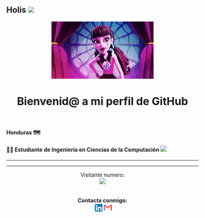 ## Holis <img src="https://media.giphy.com/media/hvRJCLFzcasrR4ia7z/giphy.gif" width="25px">

<div align="center"><img src="./images/Welcome.gif"></div>

<h1 align="center">Bienvenid@ a mi perfil de GitHub</h1>
<br>
 

#### Honduras 🗺
<!--### <div><p align="center"><a href="https://isinicolle.github.io/Portfolio/">Check my Portfolio page</a></p></div>-->

#### 👩‍💻 Estudiante de Ingenieria en Ciencias de la Computación  <img src="https://media.giphy.com/media/WUlplcMpOCEmTGBtBW/giphy.gif" width="25">
______


______
<p align="center"> 
  Visitante numero:  <br>
  <img src="https://profile-counter.glitch.me/isinicolle/count.svg" />
  <br>

</p>

<br>

<div align="center"> <strong>Contacta conmigo: </strong> <br>
 &nbsp;<a href="https://www.linkedin.com/in/isis-zapata/"><img src="images/linkedin-box-fill.png" width="20" height="20"></a>&nbsp;<a href="mailto:<nowiki>isis.zapata.hn@gmail.com?subject="Hola Isis Zapata"><img src="images/mail-fill.png" width="20" height="21"></a></div>